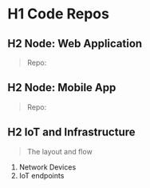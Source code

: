# H1 Code Repos

## H2 Node: Web Application
> Repo: 

## H2 Node: Mobile App
> Repo: 

## H2 IoT and Infrastructure
> The layout and flow
1. Network Devices 
2. IoT endpoints




